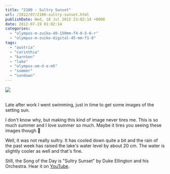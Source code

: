 ```yaml
---
title: "2100 - Sultry Sunset"
url: /2012/07/2100-sultry-sunset.html
publishDate: Wed, 18 Jul 2012 23:02:14 +0000
date: 2012-07-19 01:02:14
categories: 
  - "olympus-m-zuiko-40-150mm-f4-0-5-6-r"
  - "olympus-m-zuiko-digital-45-mm-f1-8"
tags: 
  - "austria"
  - "carinthia"
  - "karnten"
  - "lake"
  - "olympus-om-d-e-m5"
  - "summer"
  - "sundown"
---
```

<div class="container">
<div class="center"><a target="_blank" href="https://d25zfm9zpd7gm5.cloudfront.net/1200x1200/2012/20120718_203140_lr.jpg"><img src="https://d25zfm9zpd7gm5.cloudfront.net/0600x0600/2012/20120718_203140_lr.jpg" /></a></div>
</div>
<br />

Late after work I went swimming, just in time to get some images of the setting sun.

<a target="_blank" href="https://d25zfm9zpd7gm5.cloudfront.net/1200x1200/2012/20120718_203013_lr.jpg"><img style="margin: 0pt 10px 0pt 0px; float: left;" src="https://d25zfm9zpd7gm5.cloudfront.net/0150x0150/2012/20120718_203013_lr.jpg" alt="" border="0" /></a> I don't know why, but making this kind of image never tires me. This is so much summer and I love summer so much. Maybe it tires you seeing these images though 🙂

 Well, it was not really sultry. It has cooled down quite a bit and the rain of the past week has raised the lake's water level by about 20&nbsp;cm. The water is slightly cooler as well and that's fine.

Still, the Song of the Day is "Sultry Sunset" by Duke Ellington and his Orchestra. Hear it on <a href="http://www.youtube.com/watch?v=xyH5ye2xn38" target="_blank">YouTube</a>.

